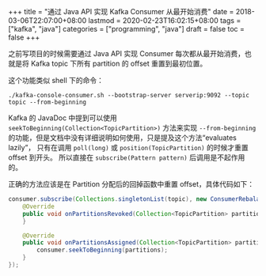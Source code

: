 +++
title = "通过 Java API 实现 Kafka Consumer 从最开始消费"
date = 2018-03-06T22:07:00+08:00
lastmod = 2020-02-23T16:02:15+08:00
tags = ["kafka", "java"]
categories = ["programming", "java"]
draft = false
toc = false
+++

之前写项目的时候需要通过 Java API 实现 Consumer 每次都从最开始消费，也就是将 Kafka topic 下所有 partition 的 offset 重置到最初位置。

<!--more-->

这个功能类似 shell 下的命令：

```shell
./kafka-console-consumer.sh --bootstrap-server serverip:9092 --topic topic --from-beginning
```

Kafka 的 JavaDoc 中提到可以使用 `seekToBeginning(Collection<TopicPartition>)` 方法来实现 `--from-beginning` 的功能，但是文档中没有详细说明如何使用，只是提及这个方法“evaluates lazily”， 只有在调用 `poll(long)` 或 `position(TopicPartition)` 的时候才重置 offset 到开头。
所以直接在 `subscribe(Pattern pattern)` 后调用是不起作用的。

正确的方法应该是在 Partition 分配后的回掉函数中重置 offset，具体代码如下：

```java
consumer.subscribe(Collections.singletonList(topic), new ConsumerRebalanceListener() {
    @Override
    public void onPartitionsRevoked(Collection<TopicPartition> partitions) {
    }

    @Override
    public void onPartitionsAssigned(Collection<TopicPartition> partitions) {
        consumer.seekToBeginning(partitions);
    }
});
```
